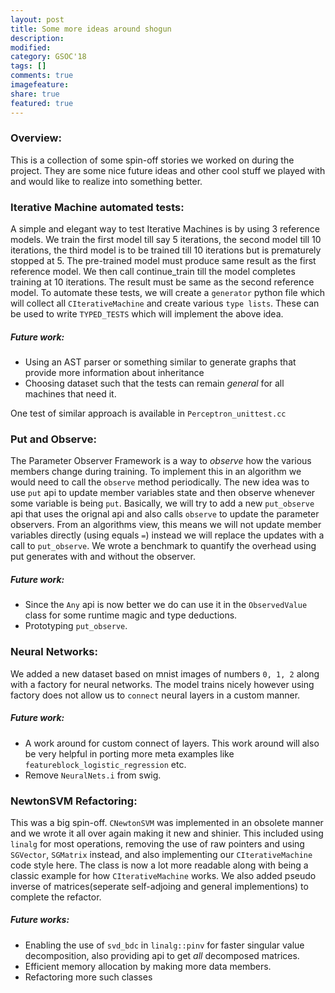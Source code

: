 ```yaml
---
layout: post
title: Some more ideas around shogun
description:
modified:
category: GSOC'18
tags: []
comments: true
imagefeature:
share: true
featured: true
---
```



### Overview:
This is a collection of some spin-off stories we worked on during the project. They are some nice future ideas and other cool stuff we played with and would like to realize into something better.

### Iterative Machine automated tests:
A simple and elegant way to test Iterative Machines is by using 3 reference models. We train the first model till say 5 iterations, the second model till 10 iterations, the third model is to be trained till 10 iterations but is prematurely stopped at 5. The pre-trained model must produce same result as the first reference model. We then call continue_train till the model completes training at 10 iterations. The result must be same as the second reference model.
To automate these tests, we will create a ```generator``` python file which will collect all ```CIterativeMachine``` and create various ```type lists```. These can be used to write ```TYPED_TESTS``` which will implement the above idea.
##### Future work:
- Using an AST parser or something similar to generate graphs that provide more information about inheritance
- Choosing dataset such that the tests can remain *general* for all machines that need it.

One test of similar approach is available in ```Perceptron_unittest.cc```
### Put and Observe:
The Parameter Observer Framework is a way to *observe* how the various members change during training. To implement this in an algorithm we would need to call the ```observe``` method periodically. The new idea was to use ```put``` api to update member variables state and then observe whenever some variable is being ```put```. Basically, we will try to add a new ```put_observe``` api that uses the orignal api and also calls ```observe``` to update the parameter observers. From an algorithms view, this means we will not update member variables directly (using equals ```=```) instead we will replace the updates with a call to ```put_observe```. We wrote a benchmark to quantify the overhead using put generates with and without the observer.
##### Future work:
- Since the ```Any``` api is now better we do can use it in the ```ObservedValue``` class for some runtime magic and type deductions.
- Prototyping ```put_observe```.

### Neural Networks:
We added a new dataset based on mnist images of numbers ```0, 1, 2``` along with a factory for neural networks. The model trains nicely however using factory does not allow us to ```connect``` neural layers in a custom manner.
##### Future work: 
- A work around for custom connect of layers. This work  around will also be very helpful in porting more meta examples like ```featureblock_logistic_regression``` etc.
- Remove ```NeuralNets.i``` from swig.

### NewtonSVM Refactoring:
This was a big spin-off. ```CNewtonSVM``` was implemented in an obsolete manner and we wrote it all over again making it new and shinier. This included using ```linalg``` for most operations, removing the use of raw pointers and using ```SGVector```, ```SGMatrix``` instead, and also implementing our ```CIterativeMachine``` code style here. The class is now a lot more readable along with being a classic example for how ```CIterativeMachine``` works.
We also added pseudo inverse of matrices(seperate self-adjoing and general implementions) to complete the refactor.
##### Future works:
- Enabling the use of ```svd_bdc``` in ```linalg::pinv``` for faster singular value decomposition, also providing api to get *all* decomposed matrices.
- Efficient memory allocation by making more data members.
- Refactoring more such classes 
